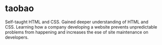 # taobao
Self-taught HTML and CSS. Gained deeper understanding of HTML and CSS. Learning how a company developing a website prevents unpredictable
problems from happening and increases the ese of site maintenance on developers.
